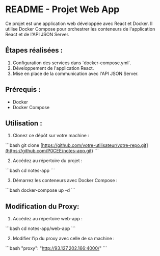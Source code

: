 # README - Projet Web App

Ce projet est une application web développée avec React et Docker. Il utilise Docker Compose pour orchestrer les conteneurs de l'application React et de l'API JSON Server.

## Étapes réalisées :

1. Configuration des services dans \`docker-compose.yml\`.
2. Développement de l'application React.
3. Mise en place de la communication avec l'API JSON Server.

## Prérequis :

- Docker
- Docker Compose

## Utilisation :

1. Clonez ce dépôt sur votre machine :

\`\`\`bash
git clone [https://github.com/votre-utilisateur/votre-repo.git](https://github.com/P0CEE/notes-app.git)
\`\`\`

2. Accédez au répertoire du projet :

\`\`\`bash
cd notes-app
\`\`\`

3. Démarrez les conteneurs avec Docker Compose :

\`\`\`bash
docker-compose up -d
\`\`\`

## Modification du Proxy: 

1. Accédez au répertoire web-app : 

\`\`\`bash
cd notes-app/web-app
\`\`\`

2. Modifier l'ip du proxy avec celle de sa machine : 

\`\`\`bash
"proxy": "http://93.127.202.166:4000/"
\`\`\`

